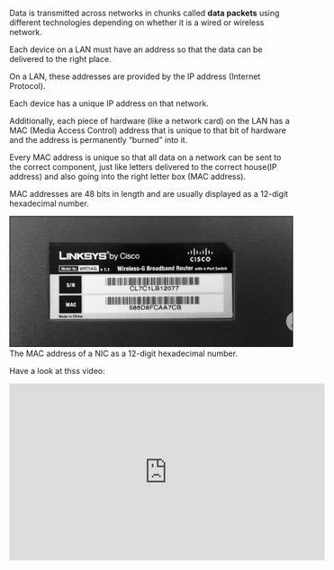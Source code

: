 Data is transmitted across networks in chunks called **data packets** using different technologies depending on whether it is a wired or wireless network.

Each device on a LAN must have an address so that the data can be delivered to the right place. 

On a LAN, these addresses are provided by the IP address (Internet Protocol). 

Each device has a unique IP address on that network. 

Additionally, each piece of hardware (like a network card) on the LAN has a MAC (Media Access Control) address that is unique to that bit of hardware and the address is permanently “burned” into it.  

Every MAC address is unique so that all data on a network can be sent to the correct component, just like letters delivered to the correct house(IP address) and also going into the right letter box (MAC address).

MAC addresses are 48 bits in length and are usually displayed as a 12-digit hexadecimal number.

![](.guides/img/mac.png)
The MAC address of a NIC as a 12-digit hexadecimal number.

Have a look at thss video:

<iframe width="560" height="315" src="https://www.youtube.com/embed/n7mtJ3ZV6xM" frameborder="0" allowfullscreen></iframe>